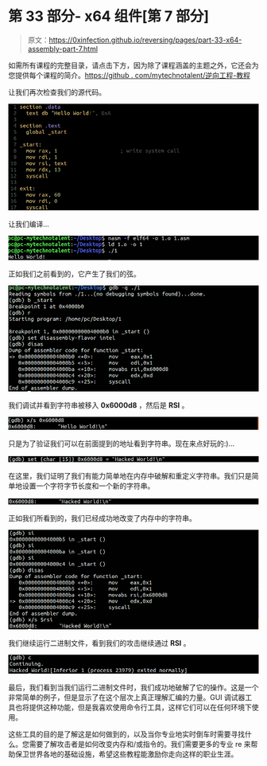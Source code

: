# 第 33 部分- x64 组件[第 7 部分]

> 原文：<https://0xinfection.github.io/reversing/pages/part-33-x64-assembly-part-7.html>

如需所有课程的完整目录，请点击下方，因为除了课程涵盖的主题之外，它还会为您提供每个课程的简介。[https://github . com/mytechnotalent/逆向工程-教程](https://github.com/mytechnotalent/Reverse-Engineering-Tutorial)

让我们再次检查我们的源代码。

![](img/e0e4a7343590062f10cd23d5c5968ae0.png)

让我们编译...

![](img/29172b562aea9c598691a7fb8fbf7198.png)

正如我们之前看到的，它产生了我们的弦。

![](img/0ea57dc261a9897914702d763da485b0.png)

我们调试并看到字符串被移入 **0x6000d8** ，然后是 **RSI** 。

![](img/30990fcd90319daf23b752983766abb1.png)

只是为了验证我们可以在前面提到的地址看到字符串。现在来点好玩的:)...

![](img/1857de49657cc169a25400953e423a81.png)

在这里，我们证明了我们有能力简单地在内存中破解和重定义字符串。我们只是简单地设置一个字符字节长度和一个新的字符串。

![](img/5040b9b4f25e176c48ea535d244419c7.png)

正如我们所看到的，我们已经成功地改变了内存中的字符串。

![](img/121fc8856279cd74df0f500277ce6654.png)

我们继续运行二进制文件，看到我们的攻击继续通过 **RSI** 。

![](img/90ae7789df2b94820ed6eacbb3b0032a.png)

最后，我们看到当我们运行二进制文件时，我们成功地破解了它的操作。这是一个非常简单的例子，但是显示了在这个层次上真正理解汇编的力量。GUI 调试器工具也将提供这种功能，但是我喜欢使用命令行工具，这样它们可以在任何环境下使用。

这些工具的目的是了解这是如何做到的，以及当你专业地实时倒车时需要寻找什么。您需要了解攻击者是如何改变内存和/或指令的。我们需要更多的专业 re 来帮助保卫世界各地的基础设施，希望这些教程能激励你走向这样的职业生涯。